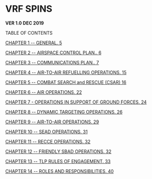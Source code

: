 # VRF SPINS

**VER 1.0 DEC 2019**


TABLE OF CONTENTS

[CHAPTER 1 -- GENERAL. 5](#_Toc440437726)

[CHAPTER 2 -- AIRSPACE CONTROL PLAN.. 6](#_Toc440437727)

[CHAPTER 3 -- COMMUNICATIONS PLAN.. 7](#_Toc440437728)

[CHAPTER 4 -- AIR-TO-AIR REFUELLING OPERATIONS. 15](#_Toc440437734)

[CHAPTER 5 -- COMBAT SEARCH and RESCUE (CSAR)  16](#_Toc440437735)

[CHAPTER 6 -- AIR OPERATIONS. 22](#_Toc440437736)

[CHAPTER 7 - OPERATIONS IN SUPPORT OF GROUND FORCES. 24](#_Toc440437737)

[CHAPTER 8 -- DYNAMIC TARGETING OPERATIONS. 26](#_Toc440437738)

[CHAPTER 9 -- AIR-TO-AIR OPERATIONS. 29](#_Toc440437739)

[CHAPTER 10 -- SEAD OPERATIONS. 31](#_Toc440437740)

[CHAPTER 11 -- RECCE OPERATIONS. 32](#_Toc440437741)

[CHAPTER 12 -- FRIENDLY SBAD OPERATIONS. 32](#_Toc440437741)

[CHAPTER 13 -- TLP RULES OF ENGAGEMENT. 33](#_Toc440437742)

[CHAPTER 14 -- ROLES AND RESPONSIBILITIES. 40](#_Toc440437743)
